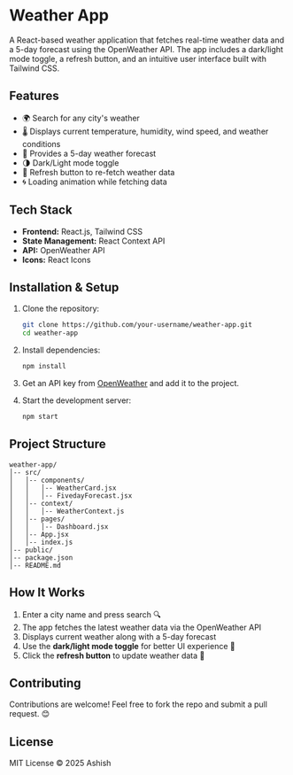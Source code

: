 # Weather App

A React-based weather application that fetches real-time weather data and a 5-day forecast using the OpenWeather API. The app includes a dark/light mode toggle, a refresh button, and an intuitive user interface built with Tailwind CSS.

## Features

- 🌍 Search for any city's weather
- 🌡 Displays current temperature, humidity, wind speed, and weather conditions
- 📅 Provides a 5-day weather forecast
- 🌗 Dark/Light mode toggle
- 🔄 Refresh button to re-fetch weather data
- 🌀 Loading animation while fetching data

## Tech Stack

- **Frontend:** React.js, Tailwind CSS
- **State Management:** React Context API
- **API:** OpenWeather API
- **Icons:** React Icons

## Installation & Setup

1. Clone the repository:
   ```bash
   git clone https://github.com/your-username/weather-app.git
   cd weather-app
   ```

2. Install dependencies:
   ```bash
   npm install
   ```

3. Get an API key from [OpenWeather](https://openweathermap.org/api) and add it to the project.

4. Start the development server:
   ```bash
   npm start
   ```

## Project Structure
```
weather-app/
│-- src/
│   │-- components/
│   │   │-- WeatherCard.jsx
│   │   │-- FivedayForecast.jsx
│   │-- context/
│   │   │-- WeatherContext.js
│   │-- pages/
│   │   │-- Dashboard.jsx
│   │-- App.jsx
│   │-- index.js
│-- public/
│-- package.json
│-- README.md
```

## How It Works

1. Enter a city name and press search 🔍
2. The app fetches the latest weather data via the OpenWeather API
3. Displays current weather along with a 5-day forecast
4. Use the **dark/light mode toggle** for better UI experience 🌙
5. Click the **refresh button** to update weather data 🔄



## Contributing

Contributions are welcome! Feel free to fork the repo and submit a pull request. 😊

## License

MIT License © 2025 Ashish

